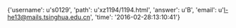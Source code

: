 {'username': u's0129', 'path': u'xz1194/1194.html', 'answer': u'B', 'email': u'l-he13@mails.tsinghua.edu.cn', 'time': '2016-02-28:13:10:41'}